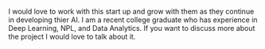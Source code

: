 I would love to work with this start up and grow with them as they continue in developing thier AI. I am a recent college graduate who has experience in Deep Learning, NPL, and Data Analytics. If you want to discuss more about the project I would love to talk about it. 
